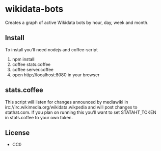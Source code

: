 wikidata-bots
=============

Creates a graph of active Wikidata bots by hour, day, week and month.

Install
-------

To install you'll need nodejs and coffee-script

1. npm install
1. coffee stats.coffee
1. coffee server.coffee
1. open http://localhost:8080 in your browser

stats.coffee 
------------

This script will listen for changes announced by mediawiki in
irc://irc.wikimedia.org/wikidata.wikpedia and will post changes
to stathat.com. If you plan on running this you'll want to set
STATAHT_TOKEN in stats.coffee to your own token.

License
-------

* CC0
